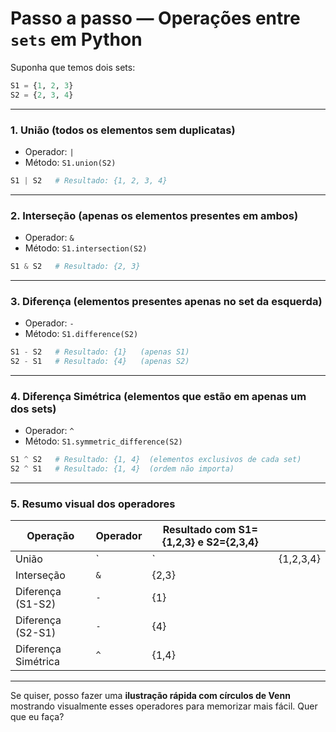 # Passo a passo — Operações entre `sets` em Python

Suponha que temos dois sets:

```python
S1 = {1, 2, 3}
S2 = {2, 3, 4}
```

---

### 1. **União** (todos os elementos sem duplicatas)

* Operador: `|`
* Método: `S1.union(S2)`

```python
S1 | S2   # Resultado: {1, 2, 3, 4}
```

---

### 2. **Interseção** (apenas os elementos presentes em ambos)

* Operador: `&`
* Método: `S1.intersection(S2)`

```python
S1 & S2   # Resultado: {2, 3}
```

---

### 3. **Diferença** (elementos presentes apenas no set da esquerda)

* Operador: `-`
* Método: `S1.difference(S2)`

```python
S1 - S2   # Resultado: {1}   (apenas S1)
S2 - S1   # Resultado: {4}   (apenas S2)
```

---

### 4. **Diferença Simétrica** (elementos que estão em apenas um dos sets)

* Operador: `^`
* Método: `S1.symmetric_difference(S2)`

```python
S1 ^ S2   # Resultado: {1, 4}  (elementos exclusivos de cada set)
S2 ^ S1   # Resultado: {1, 4}  (ordem não importa)
```

---

### 5. **Resumo visual dos operadores**

| Operação            | Operador | Resultado com S1={1,2,3} e S2={2,3,4} |           |
| ------------------- | -------- | ------------------------------------- | --------- |
| União               | \`       | \`                                    | {1,2,3,4} |
| Interseção          | `&`      | {2,3}                                 |           |
| Diferença (S1-S2)   | `-`      | {1}                                   |           |
| Diferença (S2-S1)   | `-`      | {4}                                   |           |
| Diferença Simétrica | `^`      | {1,4}                                 |           |

---

Se quiser, posso fazer uma **ilustração rápida com círculos de Venn** mostrando visualmente esses operadores para memorizar mais fácil. Quer que eu faça?

